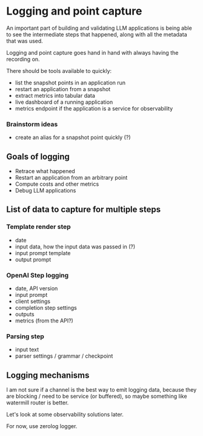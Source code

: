 # Logging and point capture

An important part of building and validating LLM applications is being able to 
see the intermediate steps that happened, along with all the metadata that was used.

Logging and point capture goes hand in hand with always having the recording on.

There should be tools available to quickly:

- list the snapshot points in an application run
- restart an application from a snapshot
- extract metrics into tabular data
- live dashboard of a running application
- metrics endpoint if the application is a service for observability

### Brainstorm ideas

- create an alias for a snapshot point quickly (?)

## Goals of logging

- Retrace what happened
- Restart an application from an arbitrary point
- Compute costs and other metrics
- Debug LLM applications

## List of data to capture for multiple steps

### Template render step

- date
- input data, how the input data was passed in (?)
- input prompt template
- output prompt 

### OpenAI Step logging

- date, API version
- input prompt
- client settings
- completion step settings
- outputs
- metrics (from the API?)

### Parsing step

- input text
- parser settings / grammar / checkpoint



## Logging mechanisms

I am not sure if a channel is the best way to emit logging data, because they are blocking / need to be service
(or buffered), so maybe something like watermill router is better.

Let's look at some observability solutions later.

For now, use zerolog logger.